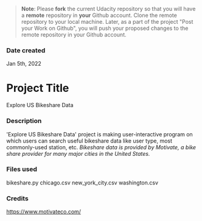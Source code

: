 >**Note**: Please **fork** the current Udacity repository so that you will have a **remote** repository in **your** Github account. Clone the remote repository to your local machine. Later, as a part of the project "Post your Work on Github", you will push your proposed changes to the remote repository in your Github account.

### Date created
Jan 5th, 2022

# Project Title
Explore US Bikeshare Data

### Description
'Explore US Bikeshare Data' project is making user-interactive program
on which users can search useful bikeshare data like user type, most commonly-used station, etc.
*Bikeshare data is provided by Motivate, a bike share provider for many major cities in the United States.*

### Files used
bikeshare.py
chicago.csv
new_york_city.csv
washington.csv

### Credits
https://www.motivateco.com/
